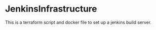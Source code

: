 # JenkinsInfrastructure

This is a terraform script and docker file to set up a jenkins build server.
